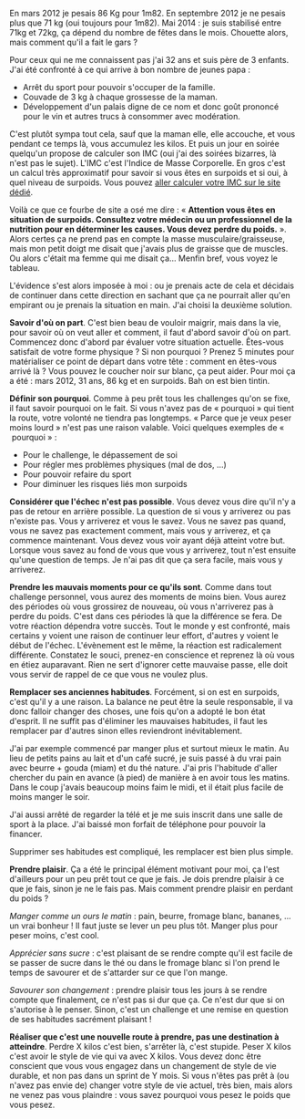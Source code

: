 <!-- 
.. title: Perdre 15kg en 6 mois ou comment changer ses habitudes
.. slug: perdre-15kg-en-6-mois-ou-comment-changer-ses-habitudes
.. date: 2014-05-07 22:43:42+02:00
.. tags: Développement personnel, Challenge
.. category: 
.. link: 
.. description: 
.. type: text
-->

En mars 2012 je pesais 86 Kg pour 1m82. En septembre 2012 je ne pesais plus que 71 kg (oui toujours pour 1m82). Mai 2014 : je suis stabilisé entre 71kg et 72kg, ça dépend du nombre de fêtes dans le mois. Chouette alors, mais comment qu'il a fait le gars ?
<!-- TEASER_END -->
Pour ceux qui ne me connaissent pas j'ai 32 ans et suis père de 3 enfants. J'ai été confronté à ce qui arrive à bon nombre de jeunes papa :

- Arrêt du sport pour pouvoir s'occuper de la famille.
- Couvade de 3 kg à chaque grossesse de la maman.
- Développement d'un palais digne de ce nom et donc goût prononcé pour le vin et autres trucs à consommer avec modération.

C'est plutôt sympa tout cela, sauf que la maman elle, elle accouche, et vous pendant ce temps là, vous accumulez les kilos. Et puis un jour en soirée quelqu'un propose de calculer son IMC (oui j'ai des soirées bizarres, là n'est pas le sujet). L'IMC c'est l'Indice de Masse Corporelle. En gros c'est un calcul très approximatif pour savoir si vous êtes en surpoids et si oui, à quel niveau de surpoids. Vous pouvez [aller calculer votre IMC sur le site dédié](http://www.imc.fr). 

Voilà ce que ce fourbe de site a osé me dire : « __Attention vous êtes en situation de surpoids. Consultez votre médecin ou un professionnel de la nutrition pour en déterminer les causes. Vous devez perdre du poids.__ ». Alors certes ça ne prend pas en compte la masse musculaire/graisseuse, mais mon petit doigt me disait que j'avais plus de graisse que de muscles. Ou alors c'était ma femme qui me disait ça… Menfin bref, vous voyez le tableau.

L'évidence s'est alors imposée à moi : ou je prenais acte de cela et décidais de continuer dans cette direction en sachant que ça ne pourrait aller qu'en empirant ou je prenais la situation en main. J'ai choisi la deuxième solution.


__Savoir d'où on part__. C'est bien beau de vouloir maigrir, mais dans la vie, pour savoir où on veut aller et comment, il faut d'abord savoir d'où on part. Commencez donc d'abord par évaluer votre situation actuelle. Êtes-vous satisfait de votre forme physique ? Si non pourquoi ? Prenez 5 minutes pour matérialiser ce point de départ dans votre tête : comment en êtes-vous arrivé là ? Vous pouvez le coucher noir sur blanc, ça peut aider. Pour moi ça a été : mars 2012, 31 ans, 86 kg et en surpoids. Bah on est bien tintin.

__Définir son pourquoi__. Comme à peu prêt tous les challenges qu'on se fixe, il faut savoir pourquoi on le fait. Si vous n'avez pas de « pourquoi » qui tient la route, votre volonté ne tiendra pas longtemps. « Parce que je veux peser moins lourd » n'est pas une raison valable. Voici quelques exemples de «  pourquoi » :

- Pour le challenge, le dépassement de soi
- Pour régler mes problèmes physiques (mal de dos, …)
- Pour pouvoir refaire du sport
- Pour diminuer les risques liés mon surpoids

__Considérer que l'échec n'est pas possible__. Vous devez vous dire qu'il n'y a pas de retour en arrière possible. La question de si vous y arriverez ou pas n'existe pas. Vous y arriverez et vous le savez. Vous ne savez pas quand, vous ne savez pas exactement comment, mais vous y arriverez, et ça commence maintenant. Vous devez vous voir ayant déjà atteint votre but. Lorsque vous savez au fond de vous que vous y arriverez, tout n'est ensuite qu'une question de temps. Je n'ai pas dit que ça sera facile, mais vous y arriverez.

__Prendre les mauvais moments pour ce qu'ils sont__. Comme dans tout challenge personnel, vous aurez des moments de moins bien. Vous aurez des périodes où vous grossirez de nouveau, où vous n'arriverez pas à perdre du poids. C'est dans ces périodes là que la différence se fera. De votre réaction dépendra votre succès. Tout le monde y est confronté, mais certains y voient une raison de continuer leur effort, d'autres y voient le début de l'échec. L'évènement est le même, la réaction est radicalement différente. Constatez le souci, prenez-en conscience et reprenez là où vous en étiez auparavant. Rien ne sert d'ignorer cette mauvaise passe, elle doit vous servir de rappel de ce que vous ne voulez plus.

__Remplacer ses anciennes habitudes__. Forcément, si on est en surpoids, c'est qu'il y a une raison. La balance ne peut être la seule responsable, il va donc falloir changer des choses, une fois qu'on a adopté le bon état d'esprit. Il ne suffit pas d'éliminer les mauvaises habitudes, il faut les remplacer par d'autres sinon elles reviendront inévitablement. 

J'ai par exemple commencé par manger plus et surtout mieux le matin. Au lieu de petits pains au lait et d'un café sucré, je suis passé à du vrai pain avec beurre + gouda (miam) et du thé nature. J'ai pris l'habitude d'aller chercher du pain en avance (à pied) de manière à en avoir tous les matins. Dans le coup
j'avais beaucoup moins faim le midi, et il était plus facile de moins manger le soir.

J'ai aussi arrêté de regarder la télé et je me suis inscrit dans une salle de sport à la place. J'ai baissé mon forfait de téléphone pour pouvoir la financer.

Supprimer ses habitudes est compliqué, les remplacer est bien plus simple.

__Prendre plaisir__. Ça a été le principal élément motivant pour moi, ça l'est d'ailleurs pour un peu prêt tout ce que je fais. Je dois prendre plaisir à ce que je fais, sinon je ne le fais pas. Mais comment prendre plaisir en perdant du poids ?

_Manger comme un ours le matin_ : pain, beurre, fromage blanc, bananes, … un vrai bonheur ! Il faut juste se lever un peu plus tôt. Manger plus pour peser moins, c'est cool.

_Apprécier sans sucre_ : c'est plaisant de se rendre compte qu'il est facile de se passer de sucre dans le thé ou dans le fromage blanc si l'on prend le temps de savourer et de s'attarder sur ce que l'on mange.

_Savourer son changement_ : prendre plaisir tous les jours à se rendre compte que finalement, ce n'est pas si dur que ça. Ce n'est dur que si on s'autorise à le penser. Sinon, c'est un challenge et une remise en question de ses habitudes sacrément plaisant !

__Réaliser que c'est une nouvelle route à prendre, pas une destination à atteindre__. Perdre X kilos c'est bien, s'arrêter là, c'est stupide. Peser X kilos c'est avoir le style de vie qui va avec X kilos. Vous devez donc être conscient que vous vous engagez dans un changement de style de vie durable, et non pas dans un sprint de Y mois. Si vous n'êtes pas prêt à (ou n'avez pas envie de) changer votre style de vie actuel, très bien, mais alors ne venez pas vous plaindre : vous savez pourquoi vous pesez le poids que vous pesez.

